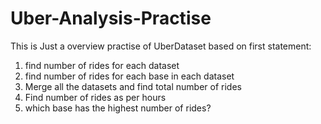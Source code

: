 # Uber-Analysis-Practise

This is Just a overview practise of UberDataset based on first statement:
  1. find number of rides for each dataset
  2. find number of rides for each base in each dataset
  3. Merge all the datasets and find total number of rides
  4. Find number of rides as per hours
  5. which base has the highest number of rides?
